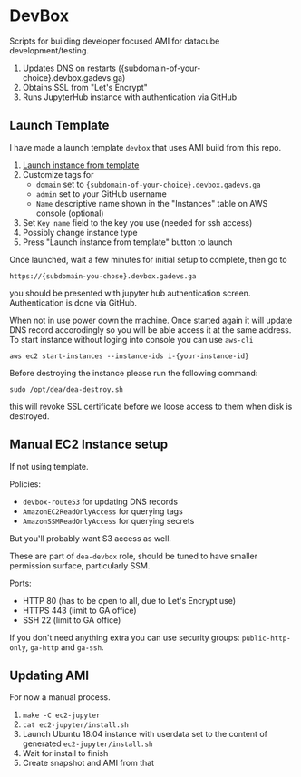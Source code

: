 # DevBox

Scripts for building developer focused AMI for datacube development/testing.

1. Updates DNS on restarts ({subdomain-of-your-choice}.devbox.gadevs.ga)
2. Obtains SSL from "Let's Encrypt"
3. Runs JupyterHub instance with authentication via GitHub

## Launch Template

I have made a launch template `devbox` that uses AMI build from this
repo.

1. [Launch instance from template](https://ap-southeast-2.console.aws.amazon.com/ec2/v2/home?region=ap-southeast-2#LaunchInstanceFromTemplate:launchTemplateId=lt-0f58ab771dd16e763)
2. Customize tags for
   - `domain` set to `{subdomain-of-your-choice}.devbox.gadevs.ga`
   - `admin` set to your GitHub username
   - `Name` descriptive name shown in the "Instances" table on AWS console (optional)
3. Set `Key name` field to the key you use (needed for ssh access)
4. Possibly change instance type
5. Press "Launch instance from template" button to launch

Once launched, wait a few minutes for initial setup to complete, then go to 

```
https://{subdomain-you-chose}.devbox.gadevs.ga
```

you should be presented with jupyter hub authentication screen. Authentication is done via GitHub.

When not in use power down the machine. Once started again it will update DNS record accorodingly
so you will be able access it at the same address. To start instance without loging into console
you can use `aws-cli`

```
aws ec2 start-instances --instance-ids i-{your-instance-id}
```

Before destroying the instance please run the following command:

```
sudo /opt/dea/dea-destroy.sh
```

this will revoke SSL certificate before we loose access to them when disk is destroyed.


## Manual EC2 Instance setup

If not using template.

Policies:

- `devbox-route53` for updating DNS records
- `AmazonEC2ReadOnlyAccess` for querying tags
- `AmazonSSMReadOnlyAccess` for querying secrets

But you'll probably want S3 access as well.

These are part of `dea-devbox` role, should be tuned to have smaller permission
surface, particularly SSM.

Ports:

- HTTP 80 (has to be open to all, due to Let's Encrypt use)
- HTTPS 443 (limit to GA office)
- SSH 22 (limit to GA office)

If you don't need anything extra you can use security groups: `public-http-only`, `ga-http` and `ga-ssh`.


## Updating AMI

For now a manual process.

1. `make -C ec2-jupyter`
2. `cat ec2-jupyter/install.sh`
3. Launch Ubuntu 18.04 instance with userdata set to the content of generated `ec2-jupyter/install.sh`
4. Wait for install to finish
5. Create snapshot and AMI from that
